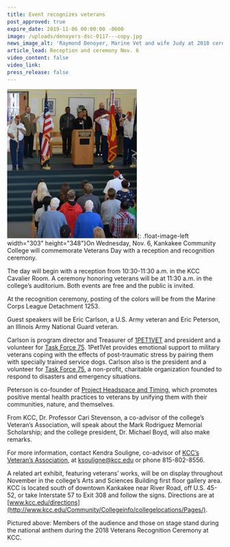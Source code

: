 ```yaml
---
title: Event recognizes veterans
post_approved: true
expire_date: 2019-11-06 00:00:00 -0600
image: /uploads/denoyers-dsc-0117---copy.jpg
news_image_alt: 'Raymond Denoyer, Marine Vet and wife Judy at 2018 ceremony'
article_lead: Reception and ceremony Nov. 6
video_content: false
video_link:
press_release: false
---
```


![](/uploads/national-anthem-dsc-0105-2---copy.jpg){: .float-image-left width="303" height="348"}On Wednesday, Nov. 6, Kankakee Community College will commemorate Veterans Day with a reception and recognition ceremony.

The day will begin with a reception from 10:30-11:30 a.m. in the KCC Cavalier Room. A ceremony honoring veterans will be at 11:30 a.m. in the college’s auditorium. Both events are free and the public is invited.&nbsp;

At the recognition ceremony, posting of the colors will be from the Marine Corps League Detachment 1253.&nbsp;

Guest speakers will be Eric Carlson, a U.S. Army veteran and Eric Peterson, an Illinois Army National Guard veteran.

Carlson is program director and Treasurer of [1PET1VET](https://www.1pet1vet.com/) and president and a volunteer for [Task Force 75](https://www.taskforce75.org/). 1Pet1Vet provides emotional support to military veterans coping with the effects of post-traumatic stress by pairing them with specially trained service dogs. Carlson also is the president and a volunteer for [Task Force 75](https://www.taskforce75.org/), a non-profit, charitable organization founded to respond to disasters and emergency situations.

Peterson is co-founder of [Project Headspace and Timing](http://projectheadspaceandtiming.com/), which promotes positive mental health practices to veterans by unifying them with their communities, nature, and themselves.

From KCC, Dr. Professor Cari Stevenson, a co-advisor of the college’s Veteran’s Association, will speak about the Mark Rodriguez Memorial Scholarship; and the college president, Dr. Michael Boyd, will also make remarks.

For more information, contact Kendra Souligne, co-advisor of [KCC’s Veteran’s Association](http://www.kcc.edu/students/studentlife/clubs/pages/veterans.asp), at [ksouligne@kcc.edu](mailto:ksouligne@kcc.edu) or phone 815-802-8556.

A related art exhibit, featuring veterans’ works, will be on display throughout November in the college’s Arts and Sciences Building first floor gallery area.<br>KCC is located south of downtown Kankakee near River Road, off U.S. 45-52, or take Interstate 57 to Exit 308 and follow the signs. Directions are at [www.kcc.edu/directions](http://www.kcc.edu/Community/Collegeinfo/collegelocations/Pages/).&nbsp;

Pictured above: Members of the audience and those on stage stand during the national anthem during the 2018 Veterans Recognition Ceremony at KCC.
